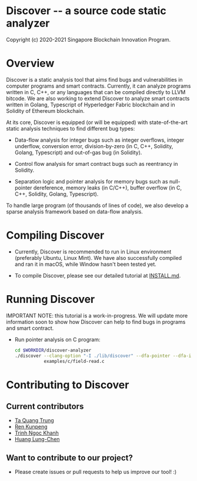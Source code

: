 Discover -- a source code static analyzer
========================================================

Copyright (c) 2020-2021 Singapore Blockchain Innovation Program.

# Overview

Discover is a static analysis tool that aims find bugs and vulnerabilities in
computer programs and smart contracts. Currently, it can analyze programs
written in C, C++, or any languages that can be compiled directly to LLVM
bitcode. We are also working to extend Discover to analyze smart contracts
written in Golang, Typescript of Hyperledger Fabric blockchain and in Solidity
of Ethereum blockchain.

At its core, Discover is equipped (or will be equipped) with state-of-the-art
static analysis techniques to find different bug types:

- Data-flow analysis for integer bugs such as integer overflows, integer
  underflow, conversion error, division-by-zero (in C, C++, Solidity, Golang,
  Typescript) and out-of-gas bug (in Solidity).

- Control flow analysis for smart contract bugs such as reentrancy in Solidity.

- Separation logic and pointer analysis for memory bugs such as null-pointer
  dereference, memory leaks (in C/C++), buffer overflow (in C, C++, Solidity,
  Golang, Typescript).

To handle large program (of thousands of lines of code), we also develop a
sparse analysis framework based on data-flow analysis.

# Compiling Discover

- Currently, Discover is recommended to run in Linux environment (preferably
  Ubuntu, Linux Mint). We have also successfully compiled and ran it in macOS,
  while Window hasn't been tested yet.

- To compile Discover, please see our detailed tutorial at [INSTALL.md](INSTALL.md).

# Running Discover

IMPORTANT NOTE: this tutorial is a work-in-progress. We will update more
information soon to show how Discover can help to find bugs in programs and
smart contract.

- Run pointer analysis on C program:

  ``` sh
  cd $WORKDIR/discover-analyzer
  ./discover --clang-option "-I ./lib/discover" --dfa-pointer --dfa-inter \
             examples/c/field-read.c
  ```

# Contributing to Discover

## Current contributors

- [Ta Quang Trung](https://github.com/taquangtrung/)
- [Ren Kunpeng](https://github.com/kunpengren)
- [Trinh Ngoc Khanh](https://github.com/tnkhanh)
- [Huang Lung-Chen](https://github.com/lung21)

## Want to contribute to our project?

- Please create issues or pull requests to help us improve our tool! :)
